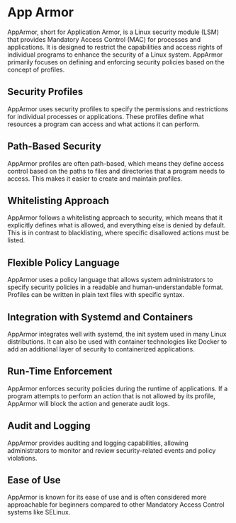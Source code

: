 # App Armor
AppArmor, short for Application Armor, is a Linux security module (LSM) that provides Mandatory Access Control (MAC) for processes and applications. It is designed to restrict the capabilities and access rights of individual programs to enhance the security of a Linux system. AppArmor primarily focuses on defining and enforcing security policies based on the concept of profiles.

## Security Profiles
AppArmor uses security profiles to specify the permissions and restrictions for individual processes or applications. These profiles define what resources a program can access and what actions it can perform.
## Path-Based Security
AppArmor profiles are often path-based, which means they define access control based on the paths to files and directories that a program needs to access. This makes it easier to create and maintain profiles.
## Whitelisting Approach
AppArmor follows a whitelisting approach to security, which means that it explicitly defines what is allowed, and everything else is denied by default. This is in contrast to blacklisting, where specific disallowed actions must be listed.
## Flexible Policy Language
AppArmor uses a policy language that allows system administrators to specify security policies in a readable and human-understandable format. Profiles can be written in plain text files with specific syntax.
## Integration with Systemd and Containers
AppArmor integrates well with systemd, the init system used in many Linux distributions. It can also be used with container technologies like Docker to add an additional layer of security to containerized applications.
## Run-Time Enforcement
AppArmor enforces security policies during the runtime of applications. If a program attempts to perform an action that is not allowed by its profile, AppArmor will block the action and generate audit logs.
## Audit and Logging
AppArmor provides auditing and logging capabilities, allowing administrators to monitor and review security-related events and policy violations.
## Ease of Use
AppArmor is known for its ease of use and is often considered more approachable for beginners compared to other Mandatory Access Control systems like SELinux.
